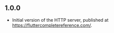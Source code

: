 ## 1.0.0

- Initial version of the HTTP server, published at https://fluttercompletereference.com/.

